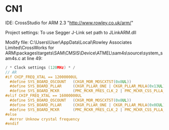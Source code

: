 # CN1
IDE: CrossStudio for ARM 2.3 "http://www.rowley.co.uk/arm/"

Project settings:
 To use Segger J-Link set path to JLinkARM.dll

Modify file:
  C:\Users\User\AppData\Local\Rowley Associates Limited\CrossWorks for ARM\packages\targets\SAM\CMSIS\Device\ATMEL\sam4s\source\system_sam4s.c
at line 49:
```C
/ * Clock settings (120MHz) * /
// AR
#if CHIP_FREQ_XTAL == 12000000UL
  #define SYS_BOARD_OSCOUNT   (CKGR_MOR_MOSCXTST(0x8UL))
  #define SYS_BOARD_PLLAR     (CKGR_PLLAR_ONE | CKGR_PLLAR_MULA(0x13UL) | CKGR_PLLAR_PLLACOUNT(0x3fUL) | CKGR_PLLAR_DIVA(0x1UL))
  #define SYS_BOARD_MCKR      (PMC_MCKR_PRES_CLK_2 | PMC_MCKR_CSS_PLLA_CLK)
#elif CHIP_FREQ_XTAL == 16000000UL
  #define SYS_BOARD_OSCOUNT   (CKGR_MOR_MOSCXTST(0x8UL))
  #define SYS_BOARD_PLLAR     (CKGR_PLLAR_ONE | CKGR_PLLAR_MULA(0x0EUL) | CKGR_PLLAR_PLLACOUNT(0x3fUL) | CKGR_PLLAR_DIVA(0x1UL))
  #define SYS_BOARD_MCKR      (PMC_MCKR_PRES_CLK_2 | PMC_MCKR_CSS_PLLA_CLK)
#else
  #error Unknow crystal frequency
#endif
```
